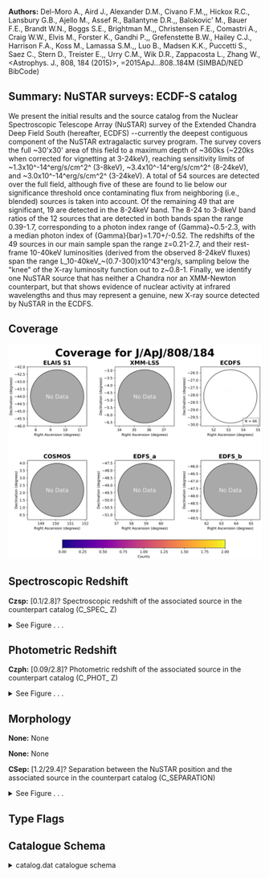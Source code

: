 

**Authors:** Del-Moro A., Aird J., Alexander D.M., Civano F.M.,, Hickox R.C., Lansbury G.B., Ajello M., Assef R., Ballantyne D.R.,, Balokovic' M., Bauer F.E., Brandt W.N., Boggs S.E., Brightman M.,, Christensen F.E., Comastri A., Craig W.W., Elvis M., Forster K., Gandhi P.,, Grefenstette B.W., Hailey C.J., Harrison F.A., Koss M., Lamassa S.M.,, Luo B., Madsen K.K., Puccetti S., Saez C., Stern D., Treister E.,, Urry C.M., Wik D.R., Zappacosta L., Zhang W., <Astrophys. J., 808, 184 (2015)>, =2015ApJ...808..184M (SIMBAD/NED BibCode)

## Summary: NuSTAR surveys: ECDF-S catalog

We present the initial results and the source catalog from the Nuclear Spectroscopic Telescope Array (NuSTAR) survey of the Extended Chandra Deep Field South (hereafter, ECDFS) --currently the deepest contiguous component of the NuSTAR extragalactic survey program. The survey covers the full ~30'x30' area of this field to a maximum depth of ~360ks (~220ks when corrected for vignetting at 3-24keV), reaching sensitivity limits of ~1.3x10^-14^erg/s/cm^2^ (3-8keV), ~3.4x10^-14^erg/s/cm^2^ (8-24keV), and ~3.0x10^-14^erg/s/cm^2^ (3-24keV). A total of 54 sources are detected over the full field, although five of these are found to lie below our significance threshold once contaminating flux from neighboring (i.e., blended) sources is taken into account. Of the remaining 49 that are significant, 19 are detected in the 8-24keV band. The 8-24 to 3-8keV band ratios of the 12 sources that are detected in both bands span the range 0.39-1.7, corresponding to a photon index range of {Gamma}~0.5-2.3, with a median photon index of {Gamma}{bar}=1.70+/-0.52. The redshifts of the 49 sources in our main sample span the range z=0.21-2.7, and their rest-frame 10-40keV luminosities (derived from the observed 8-24keV fluxes) span the range L_10-40keV_~(0.7-300)x10^43^erg/s, sampling below the "knee" of the X-ray luminosity function out to z~0.8-1. Finally, we identify one NuSTAR source that has neither a Chandra nor an XMM-Newton counterpart, but that shows evidence of nuclear activity at infrared wavelengths and thus may represent a genuine, new X-ray source detected by NuSTAR in the ECDFS.

## Coverage 

 

 
![](https://github.com/joshgithubbin/Sherlock-DDF/blob/main/pages/J_ApJ_808_184/im/coverage.png?raw=true)

## Spectroscopic Redshift 



**Czsp:** [0.1/2.8]? Spectroscopic redshift of the associated source in the counterpart catalog (C_SPEC_ Z) 




<details><summary>See Figure . . .</summary>

![](https://github.com/joshgithubbin/Sherlock-DDF/blob/main/pages/J_ApJ_808_184/im/ZSP.png?raw=true)

</details>

## Photometric Redshift 



**Czph:** [0.09/2.8]? Photometric redshift of the associated source in the counterpart catalog (C_PHOT_ Z) 




<details><summary>See Figure . . .</summary>

![](https://github.com/joshgithubbin/Sherlock-DDF/blob/main/pages/J_ApJ_808_184/im//ZPH.png?raw=true)

</details>

## Morphology 



**None:** None 

**None:** None 

**CSep:** [1.2/29.4]? Separation between the NuSTAR position and the associated source in the counterpart  catalog (C_SEPARATION) 




<details><summary>See Figure . . .</summary>

![](https://github.com/joshgithubbin/Sherlock-DDF/blob/main/pages/J_ApJ_808_184/im//morphology.png?raw=true)

</details>
                      
## Type Flags 





## Catalogue Schema 



<details>
<summary>catalog.dat catalogue schema</summary>

| Bytes   | Format   | Units   | Label     | Explanations                                                                                                                                                                                                                                                                                                                                                                                                                                                                                                                                                                                                                                                                      |
|:--------|:---------|:--------|:----------|:----------------------------------------------------------------------------------------------------------------------------------------------------------------------------------------------------------------------------------------------------------------------------------------------------------------------------------------------------------------------------------------------------------------------------------------------------------------------------------------------------------------------------------------------------------------------------------------------------------------------------------------------------------------------------------|
| 1-  2   | I2       | ---     | ID        | [1/54] Unique NuSTAR ECDFS survey source identification number (INDEX)                                                                                                                                                                                                                                                                                                                                                                                                                                                                                                                                                                                                            |
| 4-  9   | A6       | ---     | ---       | [NuSTAR]                                                                                                                                                                                                                                                                                                                                                                                                                                                                                                                                                                                                                                                                          |
| 11- 24  | A14      | ---     | NuSTAR    | Name of NuSTAR source (JHHMMSS+DDMM.m)                                                                                                                                                                                                                                                                                                                                                                                                                                                                                                                                                                                                                                            |
| 26- 34  | F9.6     | deg     | RAdeg     | [52.8/53.4] Right ascension (J2000)                                                                                                                                                                                                                                                                                                                                                                                                                                                                                                                                                                                                                                               |
| 36- 45  | F10.6    | deg     | DEdeg     | [-28.1/-27.5] Declination (J2000)                                                                                                                                                                                                                                                                                                                                                                                                                                                                                                                                                                                                                                                 |
| 47      | I1       | ---     | Sdet      | [0/1] 1: source is detected in soft band (3-8keV) (SB_DETECTED)                                                                                                                                                                                                                                                                                                                                                                                                                                                                                                                                                                                                                   |
| 49      | I1       | ---     | Hdet      | [0/1] 1: source is detected in hard band (8-24keV) (HB_DETECTED)                                                                                                                                                                                                                                                                                                                                                                                                                                                                                                                                                                                                                  |
| 51      | I1       | ---     | Fdet      | [0/1] 1: source is detected in full band (3-24keV) (FB_DETECTED)                                                                                                                                                                                                                                                                                                                                                                                                                                                                                                                                                                                                                  |
| 53      | I1       | ---     | Sdet0     | [0/1] 1: source is detected post-deblending in soft band (SB_DETECTED_DBLND)                                                                                                                                                                                                                                                                                                                                                                                                                                                                                                                                                                                                      |
| 55      | I1       | ---     | Hdet0     | [0/1] 1: source is detected post-deblending in hard band (HB_DETECTED_DBLND)                                                                                                                                                                                                                                                                                                                                                                                                                                                                                                                                                                                                      |
| 57      | I1       | ---     | Fdet0     | [0/1] 1: source is detected post-deblending in full band (FB_DETECTED_DBLND)                                                                                                                                                                                                                                                                                                                                                                                                                                                                                                                                                                                                      |
| 59- 64  | F6.2     | ---     | FPSB      | [-51.3/-0.1] Logarithm of the undeblended false probability in soft band (SB_FPROB)                                                                                                                                                                                                                                                                                                                                                                                                                                                                                                                                                                                               |
| 66- 71  | F6.2     | ---     | FPHB      | [-23.4/-0.1] Logarithm of the undeblended false probability in hard band (HB_FPROB)                                                                                                                                                                                                                                                                                                                                                                                                                                                                                                                                                                                               |
| 73- 78  | F6.2     | ---     | FPFB      | [-72.3/-2.2] Logarithm of the undeblended false probability in full band (FB_FPROB)                                                                                                                                                                                                                                                                                                                                                                                                                                                                                                                                                                                               |
| 80- 85  | F6.2     | ---     | FPSB0     | [-41.3/-0.1] Logarithm of the deblended false probability in soft band (SB_FPROB_DBLND)                                                                                                                                                                                                                                                                                                                                                                                                                                                                                                                                                                                           |
| 87- 92  | F6.2     | ---     | FPHB0     | [-20.7/-0.1] Logarithm of the deblended false probability in hard band (HB_FPROB_DBLND)                                                                                                                                                                                                                                                                                                                                                                                                                                                                                                                                                                                           |
| 94- 99  | F6.2     | ---     | FPFB0     | [-59.8/-0.7] Logarithm of the deblended false probability in full band (FB_FPROB_DBLND)                                                                                                                                                                                                                                                                                                                                                                                                                                                                                                                                                                                           |
| 101     | I1       | ---     | Sig       | [0/1] 1: the source remains significant post-deblending (SIGNIF_POST_DBLND)                                                                                                                                                                                                                                                                                                                                                                                                                                                                                                                                                                                                       |
| 103-105 | I3       | ct      | Scts      | [121/818] Total source count in soft band (SB_SRC_CTS)                                                                                                                                                                                                                                                                                                                                                                                                                                                                                                                                                                                                                            |
| 107-108 | I2       | ct      | e_Scts    | [12/30] Scts uncertainty (SB_SRC_CTS_ERR)                                                                                                                                                                                                                                                                                                                                                                                                                                                                                                                                                                                                                                         |
| 110-112 | I3       | ct      | BgScts    | [84/433] Background source count in soft band (SB_BGD_CTS)                                                                                                                                                                                                                                                                                                                                                                                                                                                                                                                                                                                                                        |
| 114-116 | I3       | ct      | NScts     | [-8/410] Net source count in soft band (SB_NET_CTS)                                                                                                                                                                                                                                                                                                                                                                                                                                                                                                                                                                                                                               |
| 118-120 | I3       | ct      | e_NScts   | [-22/30] NScts uncertainty (SB_NET_CTS_ERR)                                                                                                                                                                                                                                                                                                                                                                                                                                                                                                                                                                                                                                       |
| 122-124 | I3       | ct      | Hcts      | [130/707] Total source count in hard band (HB_SRC_CTS)                                                                                                                                                                                                                                                                                                                                                                                                                                                                                                                                                                                                                            |
| 126-127 | I2       | ct      | e_Hcts    | [12/28] Hcts uncertainty (HB_SRC_CTS_ERR)                                                                                                                                                                                                                                                                                                                                                                                                                                                                                                                                                                                                                                         |
| 129-131 | I3       | ct      | BgHcts    | [105/507] Background source count in hard band (HB_BGD_CTS)                                                                                                                                                                                                                                                                                                                                                                                                                                                                                                                                                                                                                       |
| 133-135 | I3       | ct      | NHcts     | [-2/222] Net source count in hard band (HB_NET_CTS)                                                                                                                                                                                                                                                                                                                                                                                                                                                                                                                                                                                                                               |
| 137-139 | I3       | ct      | e_NHcts   | [-24/28] NHcts uncertainty (HB_NET_CTS_ERR)                                                                                                                                                                                                                                                                                                                                                                                                                                                                                                                                                                                                                                       |
| 141-144 | I4       | ct      | Fcts      | [251/1508] Total source count in full band (FB_SRC_CTS)                                                                                                                                                                                                                                                                                                                                                                                                                                                                                                                                                                                                                           |
| 146-147 | I2       | ct      | e_Fcts    | [17/40] Fcts uncertainty (FB_SRC_CTS_ERR)                                                                                                                                                                                                                                                                                                                                                                                                                                                                                                                                                                                                                                         |
| 149-151 | I3       | ct      | BgFcts    | [189/940] Background source count in full band (FB_BGD_CTS)                                                                                                                                                                                                                                                                                                                                                                                                                                                                                                                                                                                                                       |
| 153-155 | I3       | ct      | NFcts     | [30/616] Net source count in full band (FB_NET_CTS)                                                                                                                                                                                                                                                                                                                                                                                                                                                                                                                                                                                                                               |
| 157-159 | I3       | ct      | e_NFcts   | [-32/40] NFcts uncertainty (FB_NET_CTS_ERR)                                                                                                                                                                                                                                                                                                                                                                                                                                                                                                                                                                                                                                       |
| 161-163 | I3       | ct      | Scts0     | [121/818] Deblended total source count in soft band (SB_SRC_CTS_DBLND)                                                                                                                                                                                                                                                                                                                                                                                                                                                                                                                                                                                                            |
| 165-167 | I3       | ct      | BgScts0   | [84/506] Deblended background source count in soft band (SB_BGD_CTS_DBLND)                                                                                                                                                                                                                                                                                                                                                                                                                                                                                                                                                                                                        |
| 169-171 | I3       | ct      | NScts0    | [-8/365] Deblended net source count in soft band (SB_NET_CTS_DBLND)                                                                                                                                                                                                                                                                                                                                                                                                                                                                                                                                                                                                               |
| 173-175 | I3       | ct      | e_NScts0  | [-27/34] NScts0 uncertainty (SB_NET_CTS_DBLND_ERR)                                                                                                                                                                                                                                                                                                                                                                                                                                                                                                                                                                                                                                |
| 177-179 | I3       | ct      | Hcts0     | [130/707] Deblended total source count in soft band (HB_SRC_CTS_DBLND)                                                                                                                                                                                                                                                                                                                                                                                                                                                                                                                                                                                                            |
| 181-183 | I3       | ct      | BgHcts0   | [105/547] Deblended background source count in hard band (HB_BGD_CTS_DBLND)                                                                                                                                                                                                                                                                                                                                                                                                                                                                                                                                                                                                       |
| 185-187 | I3       | ct      | NBcts0    | [-17/198] Deblended net source count in hard band (HB_NET_CTS_DBLND)                                                                                                                                                                                                                                                                                                                                                                                                                                                                                                                                                                                                              |
| 189-191 | I3       | ct      | e_NBcts0  | [-29/32] NBcts0 uncertainty (HB_NET_CTS_DBLND_ERR)                                                                                                                                                                                                                                                                                                                                                                                                                                                                                                                                                                                                                                |
| 193-196 | I4       | ct      | Fcts0     | [251/1508] Deblended total source count in full band (FB_SRC_CTS_DBLND)                                                                                                                                                                                                                                                                                                                                                                                                                                                                                                                                                                                                           |
| 198-201 | I4       | ct      | BgFcts0   | [189/1051] Deblended background source count in full band (FB_BGD_CTS_DBLND)                                                                                                                                                                                                                                                                                                                                                                                                                                                                                                                                                                                                      |
| 203-205 | I3       | ct      | NFcts0    | [9/545] Deblended net source count in full band (FB_NET_CTS_DBLND)                                                                                                                                                                                                                                                                                                                                                                                                                                                                                                                                                                                                                |
| 207-209 | I3       | ct      | e_NFcts0  | [-38/46] NFcts0 uncertainty (FB_NET_CTS_DBLND_ERR)                                                                                                                                                                                                                                                                                                                                                                                                                                                                                                                                                                                                                                |
| 211-216 | I6       | s       | ExpSB     | [105428/497401] Effective exposure time in soft band (SB_EXP)                                                                                                                                                                                                                                                                                                                                                                                                                                                                                                                                                                                                                     |
| 218-223 | I6       | s       | ExpHB     | [93694/452896] Effective exposure time in hard band (HB_EXP)                                                                                                                                                                                                                                                                                                                                                                                                                                                                                                                                                                                                                      |
| 225-230 | I6       | s       | ExpFB     | [101101/482773] Effective exposure time in full band (FB_EXP)                                                                                                                                                                                                                                                                                                                                                                                                                                                                                                                                                                                                                     |
| 232-238 | F7.5     | ct/s    | SctR      | [0.0007/0.002] Total count rate in soft band (SB_SRC_CTRT)                                                                                                                                                                                                                                                                                                                                                                                                                                                                                                                                                                                                                        |
| 240-246 | F7.5     | ct/s    | e_SctR    | [0/0.0002] SctR uncertainty (SB_SRC_CTRT_ERR)                                                                                                                                                                                                                                                                                                                                                                                                                                                                                                                                                                                                                                     |
| 248-254 | F7.5     | ct/s    | BgSctR    | [0.0005/0.002] Background count rate in soft band (SB_BGD_CTRT)                                                                                                                                                                                                                                                                                                                                                                                                                                                                                                                                                                                                                   |
| 256-263 | F8.5     | ct/s    | NSctR     | [-0.00002/0.001] Net count rate in soft band (SB_NET_CTRT)                                                                                                                                                                                                                                                                                                                                                                                                                                                                                                                                                                                                                        |
| 265-272 | F8.5     | ct/s    | e_NSctR   | [-0.0002/0.0002] NSctR uncertainty (SB_NET_CTRT_ERR)                                                                                                                                                                                                                                                                                                                                                                                                                                                                                                                                                                                                                              |
| 274-280 | F7.5     | ct/s    | HctR      | [0.0007/0.002] Total count rate in hard band (HB_SRC_CTRT)                                                                                                                                                                                                                                                                                                                                                                                                                                                                                                                                                                                                                        |
| 282-288 | F7.5     | ct/s    | e_HctR    | [0/0.0002] HctR uncertainty (HB_SRC_CTRT_ERR)                                                                                                                                                                                                                                                                                                                                                                                                                                                                                                                                                                                                                                     |
| 290-296 | F7.5     | ct/s    | BgHctR    | [0.0006/0.002] Background count rate in hard band (HB_BGD_CTRT)                                                                                                                                                                                                                                                                                                                                                                                                                                                                                                                                                                                                                   |
| 298-306 | F9.6     | ct/s    | NHctR     | [/0.000633] Net count rate in hard band (HB_NET_CTRT)                                                                                                                                                                                                                                                                                                                                                                                                                                                                                                                                                                                                                             |
| 308-316 | F9.6     | ct/s    | e_NHctR   | [-0.0002/0.0002] NHctR uncertainty (HB_NET_CTRT_ERR)                                                                                                                                                                                                                                                                                                                                                                                                                                                                                                                                                                                                                              |
| 318-324 | F7.5     | ct/s    | FctR      | [0.001/0.004] Total count rate in full band (FB_SRC_CTRT)                                                                                                                                                                                                                                                                                                                                                                                                                                                                                                                                                                                                                         |
| 326-332 | F7.5     | ct/s    | e_FctR    | [0/0.0002] FctR uncertainty (FB_SRC_CTRT_ERR)                                                                                                                                                                                                                                                                                                                                                                                                                                                                                                                                                                                                                                     |
| 334-340 | F7.5     | ct/s    | BgFctR    | [0.001/0.003] Background count rate in full band (FB_BGD_CTRT)                                                                                                                                                                                                                                                                                                                                                                                                                                                                                                                                                                                                                    |
| 342-348 | F7.5     | ct/s    | NFctR     | [0.0001/0.002] Net count rate in full band (FB_NET_CTRT)                                                                                                                                                                                                                                                                                                                                                                                                                                                                                                                                                                                                                          |
| 350-357 | F8.5     | ct/s    | e_NFctR   | [-0.0002/0.0002] NFctR uncertainty (FB_NET_CTRT_ERR)                                                                                                                                                                                                                                                                                                                                                                                                                                                                                                                                                                                                                              |
| 359-366 | F8.5     | ct/s    | NSctR0    | [-0.00002/0.0009] Deblended net count rate in soft band (SB_NET_CTRT_DBLND)                                                                                                                                                                                                                                                                                                                                                                                                                                                                                                                                                                                                       |
| 368-375 | F8.5     | ct/s    | e_NSctR0  | [-0.0002/0.0002] SctR0 uncertainty (SB_NET_CTRT_DBLND_ERR)                                                                                                                                                                                                                                                                                                                                                                                                                                                                                                                                                                                                                        |
| 377-384 | F8.5     | ct/s    | NHSctR0   | [-0.00004/0.0007] Deblended net count rate in hard band (HB_NET_CTRT_DBLND)                                                                                                                                                                                                                                                                                                                                                                                                                                                                                                                                                                                                       |
| 386-393 | F8.5     | ct/s    | e_NHSctR0 | [-0.0002/0.0002] NHSctR0 uncertainty (HB_NET_CTRT_DBLND_ERR)                                                                                                                                                                                                                                                                                                                                                                                                                                                                                                                                                                                                                      |
| 395-401 | F7.5     | ct/s    | NFSctR0   | [0/0.002] Deblended net count rate in full band (FB_NET_CTRT_DBLND)                                                                                                                                                                                                                                                                                                                                                                                                                                                                                                                                                                                                               |
| 403-410 | F8.5     | ct/s    | e_NFSctR0 | [-0.0002/0.0002] NFSctR0 uncertainty (FB_NET_CTRT_DBLND_ERR)                                                                                                                                                                                                                                                                                                                                                                                                                                                                                                                                                                                                                      |
| 412-416 | F5.2     | ---     | BRav      | [0.1/26.3] Mean band ratio (BR_MEAN) (1)                                                                                                                                                                                                                                                                                                                                                                                                                                                                                                                                                                                                                                          |
| 418-421 | F4.2     | ---     | BRmed     | [0.1/5] Median band ratio (BR_MED) (1)                                                                                                                                                                                                                                                                                                                                                                                                                                                                                                                                                                                                                                            |
| 423-426 | F4.2     | ---     | BRmod     | [0/2] Mode band ratio (BR_MODE) (1)                                                                                                                                                                                                                                                                                                                                                                                                                                                                                                                                                                                                                                               |
| 428-431 | F4.2     | ---     | BRll      | [0/1.2] Band ratio lower limit (BR_LL) (1)                                                                                                                                                                                                                                                                                                                                                                                                                                                                                                                                                                                                                                        |
| 433-437 | F5.2     | ---     | BRul      | [0.1/15] Band ratio upper limit (BR_UL) (1)                                                                                                                                                                                                                                                                                                                                                                                                                                                                                                                                                                                                                                       |
| 439-442 | F4.2     | ---     | Gamma     | [0.5/2.3] Effective photon index (GAMMA)                                                                                                                                                                                                                                                                                                                                                                                                                                                                                                                                                                                                                                          |
| 444-448 | F5.2     | ---     | b_Gamma   | [-7.4/2.8]? Lower limit on Gamma (GAMMA_LL)                                                                                                                                                                                                                                                                                                                                                                                                                                                                                                                                                                                                                                       |
| 450-454 | F5.2     | ---     | B_Gamma   | [-7.4/2.8]? Upper limit on Gamma (GAMMA_UL)                                                                                                                                                                                                                                                                                                                                                                                                                                                                                                                                                                                                                                       |
| 456-464 | E9.3     | mW/m2   | SFlux     | Derived soft band flux (SB_FLUX)                                                                                                                                                                                                                                                                                                                                                                                                                                                                                                                                                                                                                                                  |
| 466-474 | E9.3     | mW/m2   | e_SFlux   | [-8.83e-15/] SFlux uncertainty (SB_FLUX_ERR)                                                                                                                                                                                                                                                                                                                                                                                                                                                                                                                                                                                                                                      |
| 476-484 | E9.3     | mW/m2   | HFlux     | Derived hard band flux (HB_FLUX)                                                                                                                                                                                                                                                                                                                                                                                                                                                                                                                                                                                                                                                  |
| 486-494 | E9.3     | mW/m2   | e_HFlux   | [-1.94e-14/] HFlux uncertainty (HB_FLUX_ERR)                                                                                                                                                                                                                                                                                                                                                                                                                                                                                                                                                                                                                                      |
| 496-503 | E8.3     | mW/m2   | FFlux     | Derived full band flux (FB_FLUX)                                                                                                                                                                                                                                                                                                                                                                                                                                                                                                                                                                                                                                                  |
| 505-513 | E9.3     | mW/m2   | e_FFlux   | [-1.53e-14/] FFlux uncertainty (FB_FLUX_ERR)                                                                                                                                                                                                                                                                                                                                                                                                                                                                                                                                                                                                                                      |
| 515-523 | E9.3     | mW/m2   | SFlux0    | Derived deblended flux in soft band (SB_FLUX_DBLND)                                                                                                                                                                                                                                                                                                                                                                                                                                                                                                                                                                                                                               |
| 525-533 | E9.3     | mW/m2   | e_SFlux0  | [-8.83e-15/] SFlux0 uncertainty (SB_FLUX_DBLND_ERR)                                                                                                                                                                                                                                                                                                                                                                                                                                                                                                                                                                                                                               |
| 535-543 | E9.3     | mW/m2   | HFlux0    | Derived deblended flux in hard band (HB_FLUX_DBLND)                                                                                                                                                                                                                                                                                                                                                                                                                                                                                                                                                                                                                               |
| 545-553 | E9.3     | mW/m2   | e_HFlux0  | [-1.94e-14/] HFlux0 uncertainty (HB_FLUX_DBLND_ERR)                                                                                                                                                                                                                                                                                                                                                                                                                                                                                                                                                                                                                               |
| 555-562 | E8.3     | mW/m2   | FFlux0    | Derived deblended flux in full band (FB_FLUX_DBLND)                                                                                                                                                                                                                                                                                                                                                                                                                                                                                                                                                                                                                               |
| 564-572 | E9.3     | mW/m2   | e_FFlux0  | [-1.53e-14/] FFlux0 uncertainty (FB_FLUX_DBLND_ERR)                                                                                                                                                                                                                                                                                                                                                                                                                                                                                                                                                                                                                               |
| 574-576 | A3       | ---     | CRef      | Counterpart catalog code (C_REF) (2)                                                                                                                                                                                                                                                                                                                                                                                                                                                                                                                                                                                                                                              |
| 578-580 | I3       | ---     | CSeq      | [7/739]? Unique identification number of the associated source in the counterpart catalog (C_IND)                                                                                                                                                                                                                                                                                                                                                                                                                                                                                                                                                                                 |
| 582-590 | F9.6     | deg     | RACdeg    | [52.8/53.4]? Counterpart right ascension (J2000) (C_RAJ2000)                                                                                                                                                                                                                                                                                                                                                                                                                                                                                                                                                                                                                      |
| 592-601 | F10.6    | deg     | DECdeg    | [-28.1/-27.5]? Counterpart declination (J2000) (C_DEJ2000)                                                                                                                                                                                                                                                                                                                                                                                                                                                                                                                                                                                                                        |
| 603-607 | F5.2     | arcsec  | CSep      | [1.2/29.4]? Separation between the NuSTAR position and the associated source in the counterpart  catalog (C_SEPARATION)                                                                                                                                                                                                                                                                                                                                                                                                                                                                                                                                                           |
| 609-617 | E9.3     | mW/m2   | F3-8keV   | ? 3-8keV Chandra or XMM-Newton flux of the associated source in the counterpart catalog (C_3TO8K EV_FLUX)                                                                                                                                                                                                                                                                                                                                                                                                                                                                                                                                                                         |
| 619-627 | E9.3     | mW/m2   | F3-8keVc  | ? Combined 3-8keV or Chandra or XMM-Newton flux of all associated sources within 30" of the NuSTAR position  (C_3TO8KEV_TOTAL_FLUX)                                                                                                                                                                                                                                                                                                                                                                                                                                                                                                                                               |
| 629-633 | F5.3     | ---     | Czsp      | [0.1/2.8]? Spectroscopic redshift of the associated source in the counterpart catalog (C_SPEC_ Z)                                                                                                                                                                                                                                                                                                                                                                                                                                                                                                                                                                                 |
| 635-639 | F5.3     | ---     | Czph      | [0.09/2.8]? Photometric redshift of the associated source in the counterpart catalog (C_PHOT_ Z)                                                                                                                                                                                                                                                                                                                                                                                                                                                                                                                                                                                  |
| 641-645 | F5.3     | ---     | Cz        | [0.1/2.8]? Adopted redshift (C_ADOPTED_Z)                                                                                                                                                                                                                                                                                                                                                                                                                                                                                                                                                                                                                                         |
| 647-655 | E9.3     | [10-7W] | L10-40    | ?=-99 Non-absorption-corrected rest-frame 10-40keV luminosity of the NuSTAR source (LUM_10TO40KEV_R EST)                                                                                                                                                                                                                                                                                                                                                                                                                                                                                                                                                                          |
| 657-665 | E9.3     | [10-7W] | e_L10-40  | [-9.06e+44/]?=-99 L10-40 uncertainty (LUM_10TO40KEV_REST_ERR)                                                                                                                                                                                                                                                                                                                                                                                                                                                                                                                                                                                                                     |
| 667     | A1       | ---     | n_NuSTAR  | [n] Note on NuSTAR J033202-2746.7 (NOTES) (3) Note (1): 8-24 to 3-8keV band ratios output by the BEHR algorithm. Because this algorithm is a Bayesian estimator, it calculates the band ratio probability distribution function and provides the mean, median, mode, and upper and lower 68th percentiles, which we report here. Note (2): Counterpart catalog code as follows: L05 = Lehmer et al. 2005, J/ApJS/161/21 (<[LBA2005] NNN> in Simbad) R13 = Ranalli et al. 2013, J/A+A/555/A42 (<XMMCDFS JHHMMSS.s+DDMMSS> in Simbad) X11 = Xue et al. 2011, J/ApJS/195/10 (<[XLB2011] NNN> in Simbad) Note (3): n = NuSTAR J033202-2746.8 in Del Moro et al. (2014ApJ...786...16D) |

**Note**: 8-24 to 3-8keV band ratios output by the BEHR algorithm. Because this
    algorithm is a Bayesian estimator, it calculates the band ratio probability
    distribution function and provides the mean, median, mode, and upper and
    lower 68th percentiles, which we report here.
Note (2): Counterpart catalog code as follows:
 L05 = Lehmer et al. 2005, J/ApJS/161/21 (<[LBA2005] NNN> in Simbad)
 R13 = Ranalli et al. 2013, J/A+A/555/A42 (<XMMCDFS JHHMMSS.s+DDMMSS> in Simbad)
 X11 = Xue et al. 2011, J/ApJS/195/10 (<[XLB2011] NNN> in Simbad)
Note (3):
   n = NuSTAR J033202-2746.8 in Del Moro et al. (2014ApJ...786...16D)

</details>

        
        